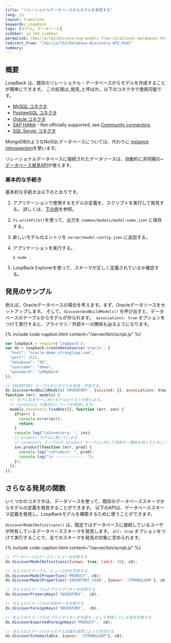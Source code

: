 ```yaml
---
title: "リレーショナルデータベースからモデルを発見する"
lang: ja
layout: translate
keywords: LoopBack
tags: [モデル, データソース]
sidebar: ja_lb3_sidebar
permalink: /doc/ja/lb3/Discovering-models-from-relational-databases.html
redirect_from: "/doc/ja/lb2/Database-discovery-API.html"
summary:
---
```


## 概要

LoopBack は、既存のリレーショナル・データベースからモデルを作成することが簡単にできます。
この処理は_発見_と呼ばれ、以下のコネクタで使用可能です。

* [MySQL コネクタ](MySQL-connector.html)
* [PostgreSQL コネクタ](PostgreSQL-connector.html)
* [Oracle コネクタ](Oracle-connector.html)
* [SAP HANA](https://www.npmjs.org/package/loopback-connector-saphana) - Not officially supported; see [Community connectors](Community-connectors.html).
* [SQL Server コネクタ](SQL-Server-connector.html)

MongoDBのようなNoSQLデータベースについては、代わりに [instance introspection](Creating-models-from-unstructured-data.html)を使います。

リレーショナルデータベースに接続されたデータソースは、自動的に非同期の~[データベース発見API](http://apidocs.loopback.io/loopback-datasource-juggler/#datasource-prototype-discoverandbuildmodels)が使えます。

### 基本的な手続き

基本的な手続きは以下のとおりです。

1.  アプリケーションで使用するモデルの定義を、スクリプトを実行して発見する。
詳しくは、[下の例](#additional-discovery-functions)を参照。
2.  `fs.writeFile()`を使って、出力を `common/models/model-name.json` に保存する。
3.  新しいモデルのエントリを `server/model-config.json` に追加する。
4.  アプリケーションを実行する。

    ```shell
    $ node .
    ```

5.  LoopBack Explorerを使って、スキーマが正しく定義されているか確認する。

## 発見のサンプル

例えば、Oracleデータベースの場合を考えます。まず、Oracleデータソースをセットアップします。
そして、`discoverAndBuildModels()` を呼び出すと、データベースのテーブルからモデルが作られます。
 `associations: true` オプションをつけて実行すると、プライマリ／外部キーの関係も辿るようになります。

{% include code-caption.html content="/server/bin/script.js" %}
```javascript
var loopback = require('loopback');
var ds = loopback.createDataSource('oracle', {
  "host": "oracle-demo.strongloop.com",
  "port": 1521,
  "database": "XE",
  "username": "demo",
  "password": "L00pBack"
});

// INVENTORY テーブルからモデルを発見・作成する。
ds.discoverAndBuildModels('INVENTORY', {visited: {}, associations: true},
function (err, models) {
  // モデル名をキーに持つモデルのリストが使えます。
  // inventory の最初のレコードを取得します。
  models.Inventory.findOne({}, function (err, inv) {
    if(err) {
      console.error(err);
      return;
    }
    console.log("\nInventory: ", inv);
    // product モデルに導いています。
    // inventory テーブルが、product テーブルに対して外部キー関係を持っていることを仮定しています。
    inv.product(function (err, prod) {
      console.log("\nProduct: ", prod);
      console.log("\n ------------- ");
    });
  });
});
```

## さらなる発見の関数

いくつかのコネクタは、データソースを使って、既存のデータベーススキーマからモデルの定義を発見することができます。
以下のAPIは、データベーススキーマ定義を発見し、LoopBackモデルを構築するために使うことができます。

`discoverModelDefinitions()` は、既定ではデータベースに接続しているユーザが所有しているデータベーススキーマを発見します。
`all: true` オプションをつけて実行することで、全てのスキーマを発見の対象に含められます。

{% include code-caption.html content="/server/bin/script.js" %}
```javascript
// データベースのテーブル・ビューを列挙する
ds.discoverModelDefinitions({views: true, limit: 20}, cb);

// 与えられたテーブル／ビューの列を列挙する
ds.discoverModelProperties('PRODUCT', cb);
ds.discoverModelProperties('INVENTORY_VIEW', {owner: 'STRONGLOOP'}, cb);

// 与えられたテーブルのプライマリキーを列挙する
ds.discoverPrimaryKeys('INVENTORY',  cb);

// 与えられたテーブルの外部キーを列挙する
ds.discoverForeignKeys('INVENTORY',  cb);

// 与えられたテーブルのプライマリキーを外部キーとして参照している者を列挙する
ds.discoverExportedForeignKeys('PRODUCT',  cb);

// 与えられたテーブルからモデル定義を発見によって作成する
ds.discoverSchema(table, {owner: 'STRONGLOOP'}, cb);
```
